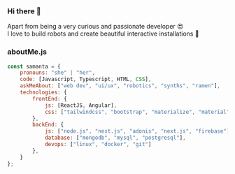 ### Hi there 👋

Apart from being a very curious and passionate developer 😍 <br>I love to build robots and create beautiful interactive installations 🤖<br>

### aboutMe.js

```javascript
const samanta = {
    pronouns: "she" | "her",
    code: [Javascript, Typescript, HTML, CSS],
    askMeAbout: ["web dev", "ui/ux", "robotics", "synths", "ramen"],
    technologies: {
        frontEnd: {
            js: [ReactJS, Angular],
            css: ["tailwindcss", "bootstrap", "materialize", "material"]
        },
        backEnd: {
            js: ["node.js", "nest.js", "adonis", "next.js", "firebase"],
            database: ["mongodb", "mysql", "postgresql"],
            devops: ["linux", "docker", "git"]
        },
    }
};
```
